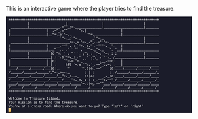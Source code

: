 This is an interactive game where the player tries to find the treasure.

![](treasure_island_gif.gif)
